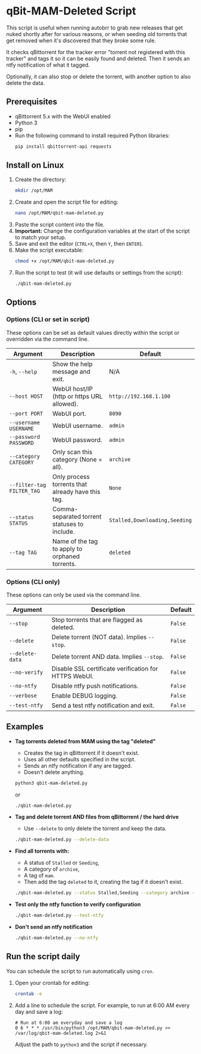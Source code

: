 # qBit-MAM-Deleted Script

This script is useful when running autobrr to grab new releases that get nuked shortly after for various reasons, or when seeding old torrents that get removed when it's discovered that they broke some rule.

It checks qBittorrent for the tracker error "torrent not registered with this tracker" and tags it so it can be easily found and deleted. Then it sends an ntfy notification of what it tagged.

Optionally, it can also stop or delete the torrent, with another option to also delete the data.

## Prerequisites

* qBittorrent 5.x with the WebUI enabled
* Python 3
* pip
* Run the following command to install required Python libraries:
    ```bash
    pip install qbittorrent-api requests
    ```

## Install on Linux

1.  Create the directory:
    ```bash
    mkdir /opt/MAM
    ```
2.  Create and open the script file for editing:
    ```bash
    nano /opt/MAM/qbit-mam-deleted.py
    ```
3.  Paste the script content into the file.
4.  **Important:** Change the configuration variables at the start of the script to match your setup.
5.  Save and exit the editor (`CTRL+X`, then `Y`, then `ENTER`).
6.  Make the script executable:
    ```bash
    chmod +x /opt/MAM/qbit-mam-deleted.py
    ```
7.  Run the script to test (it will use defaults or settings from the script):
    ```bash
    ./qbit-mam-deleted.py
    ```

## Options

### Options (CLI or set in script)

These options can be set as default values directly within the script or overridden via the command line.

| Argument          | Description                                           | Default                       |
| ----------------- | ----------------------------------------------------- | ----------------------------- |
| `-h`, `--help`    | Show the help message and exit.                       | N/A                           |
| `--host HOST`     | WebUI host/IP (http or https URL allowed).            | `http://192.168.1.100`        |
| `--port PORT`     | WebUI port.                                           | `8090`                        |
| `--username USERNAME` | WebUI username.                                   | `admin`                       |
| `--password PASSWORD` | WebUI password.                                   | `admin`                       |
| `--category CATEGORY` | Only scan this category (None = all).               | `archive`                     |
| `--filter-tag FILTER_TAG` | Only process torrents that already have this tag. | `None`                        |
| `--status STATUS` | Comma-separated torrent statuses to include.          | `Stalled,Downloading,Seeding` |
| `--tag TAG`       | Name of the tag to apply to orphaned torrents.        | `deleted`                     |

### Options (CLI only)

These options can only be used via the command line.

| Argument        | Description                                                    | Default |
| --------------- | -------------------------------------------------------------- | ------- |
| `--stop`        | Stop torrents that are flagged as deleted.                     | `False` |
| `--delete`      | Delete torrent (NOT data). Implies `--stop`.                  | `False` |
| `--delete-data` | Delete torrent AND data. Implies `--stop`.                    | `False` |
| `--no-verify`   | Disable SSL certificate verification for HTTPS WebUI.          | `False` |
| `--no-ntfy`     | Disable ntfy push notifications.                               | `False` |
| `--verbose`     | Enable DEBUG logging.                                          | `False` |
| `--test-ntfy`   | Send a test ntfy notification and exit.                        | `False` |

## Examples

* **Tag torrents deleted from MAM using the tag "deleted"**
    * Creates the tag in qBittorrent if it doesn't exist.
    * Uses all other defaults specified in the script.
    * Sends an ntfy notification if any are tagged.
    * Doesn't delete anything.
    ```bash
    python3 qbit-mam-deleted.py
    ```
    or
    ```bash
    ./qbit-mam-deleted.py
    ```

* **Tag and delete torrent AND files from qBittorrent / the hard drive**
    * Use `--delete` to only delete the torrent and keep the data.
    ```bash
    ./qbit-mam-deleted.py --delete-data
    ```

* **Find all torrents with:**
    * A status of `Stalled` or `Seeding`,
    * A category of `archive`,
    * A tag of `mam`.
    * Then add the tag `deleted` to it, creating the tag if it doesn't exist.
    ```bash
    ./qbit-mam-deleted.py --status Stalled,Seeding --category archive --filter-tag mam --tag deleted
    ```

* **Test only the ntfy function to verify configuration**
    ```bash
    ./qbit-mam-deleted.py --test-ntfy
    ```

* **Don't send an ntfy notification**
    ```bash
    ./qbit-mam-deleted.py --no-ntfy
    ```

## Run the script daily

You can schedule the script to run automatically using `cron`.

1.  Open your crontab for editing:
    ```bash
    crontab -e
    ```
2.  Add a line to schedule the script. For example, to run at 6:00 AM every day and save a log:
    ```cron
    # Run at 6:00 am everyday and save a log
    0 6 * * * /usr/bin/python3 /opt/MAM/qbit-mam-deleted.py >> /var/log/qbit-mam-deleted.log 2>&1
    ```
    Adjust the path to `python3` and the script if necessary.
